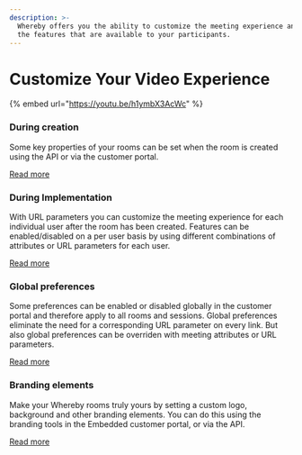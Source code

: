 ```yaml
---
description: >-
  Whereby offers you the ability to customize the meeting experience and control
  the features that are available to your participants.
---
```


# Customize Your Video Experience

{% embed url="https://youtu.be/h1ymbX3AcWc" %}

### During creation

Some key properties of your rooms can be set when the room is created using the API or via the customer portal.

[Read more](on-creation.md)

### During Implementation

With URL parameters you can customize the meeting experience for each individual user after the room has been created.  Features can be enabled/disabled on a per user basis by using different combinations of attributes or URL parameters for each user.

[Read more](using-url-parameters.md)

### Global preferences

Some preferences can be enabled or disabled globally in the customer portal and therefore apply to all rooms and sessions. Global preferences eliminate the need for a corresponding URL parameter on every link. But also global preferences can be overriden with meeting attributes or URL parameters.&#x20;

[Read more](dashboard-preferences.md)

### Branding elements

Make your Whereby rooms truly yours by setting a custom logo, background and other branding elements. You can do this using the branding tools in the Embedded customer portal, or via the API.

[Read more](branding-elements.md)
